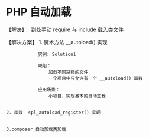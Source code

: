 #  PHP  自动加载

【解决】：
  到处手动 require 与 include 载入类文件


【解决方案】
    1. 魔术方法   __autoload()  实现

                实例: Solution1
            
                缺陷：
                    加载不同路径的文件
                    一个项目中只允许有一个 __autoload() 函数

                应用场景：
                    小项目，实现基本的自动加载
           

    2. 函数  spl_autoload_register() 实现


    3.composer 自动加载类加载

